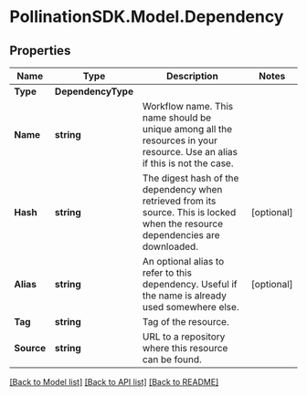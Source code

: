 
# PollinationSDK.Model.Dependency

## Properties

Name | Type | Description | Notes
------------ | ------------- | ------------- | -------------
**Type** | **DependencyType** |  | 
**Name** | **string** | Workflow name. This name should be unique among all the resources in your resource. Use an alias if this is not the case. | 
**Hash** | **string** | The digest hash of the dependency when retrieved from its source. This is locked when the resource dependencies are downloaded. | [optional] 
**Alias** | **string** | An optional alias to refer to this dependency. Useful if the name is already used somewhere else. | [optional] 
**Tag** | **string** | Tag of the resource. | 
**Source** | **string** | URL to a repository where this resource can be found. | 

[[Back to Model list]](../README.md#documentation-for-models)
[[Back to API list]](../README.md#documentation-for-api-endpoints)
[[Back to README]](../README.md)

